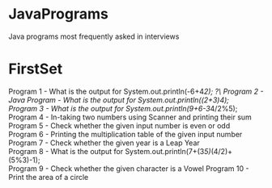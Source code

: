 # JavaPrograms
Java programs most frequently asked in interviews

# FirstSet
Program 1 - What is the output for System.out.println(-6+4*2); ?\ 
Program 2 - Java Program - What is the output for System.out.println((2+3)4); \
Program 3 - What is the output for System.out.println(9+6-3*4/2%5); \
Program 4 - In-taking two numbers using Scanner and printing their sum \
Program 5 - Check whether the given input number is even or odd \
Program 6 - Printing the multiplication table of the given input number \
Program 7 - Check whether the given year is a Leap Year \
Program 8 - What is the output for System.out.println(7+(3*5)*(4/2)+(5%3)-1); \
Program 9 - Check whether the given character is a Vowel
Program 10 - Print the area of a circle